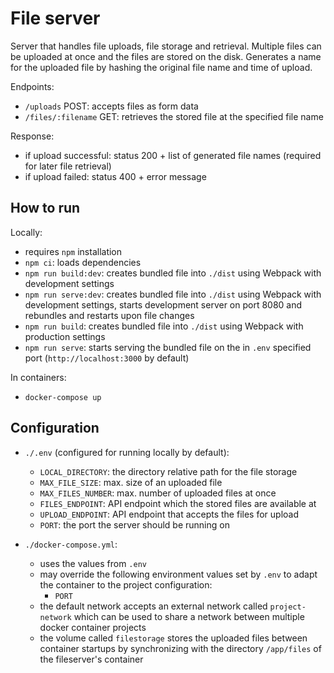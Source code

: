 # File server

Server that handles file uploads, file storage and retrieval.
Multiple files can be uploaded at once and the files are stored on the disk.
Generates a name for the uploaded file by hashing the original file name and time of upload.

Endpoints:

-   `/uploads` POST: accepts files as form data
-   `/files/:filename` GET: retrieves the stored file at the specified file name

Response:

-   if upload successful: status 200 + list of generated file names (required for later file retrieval)
-   if upload failed: status 400 + error message

## How to run

Locally:

-   requires `npm` installation
-   `npm ci`: loads dependencies
-   `npm run build:dev`: creates bundled file into `./dist` using Webpack with development settings
-   `npm run serve:dev`: creates bundled file into `./dist` using Webpack with development settings, starts development server on port 8080 and rebundles and restarts upon file changes
-   `npm run build`: creates bundled file into `./dist` using Webpack with production settings
-   `npm run serve`: starts serving the bundled file on the in `.env` specified port (`http://localhost:3000` by default)

In containers:

-   `docker-compose up`

## Configuration

-   `./.env` (configured for running locally by default):

    -   `LOCAL_DIRECTORY`: the directory relative path for the file storage
    -   `MAX_FILE_SIZE`: max. size of an uploaded file
    -   `MAX_FILES_NUMBER`: max. number of uploaded files at once
    -   `FILES_ENDPOINT`: API endpoint which the stored files are available at
    -   `UPLOAD_ENDPOINT`: API endpoint that accepts the files for upload
    -   `PORT`: the port the server should be running on

-   `./docker-compose.yml`:
    -   uses the values from `.env`
    -   may override the following environment values set by `.env` to adapt the container to the project configuration:
        -   `PORT`
    -   the default network accepts an external network called `project-network` which can be used to share a network between multiple docker container projects
    -   the volume called `filestorage` stores the uploaded files between container startups by synchronizing with the directory `/app/files` of the fileserver's container

